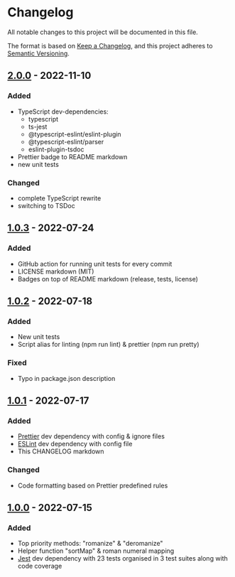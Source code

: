 # Changelog

All notable changes to this project will be documented in this file.

The format is based on [Keep a Changelog](https://keepachangelog.com/en/1.0.0/),
and this project adheres to [Semantic Versioning](https://semver.org/spec/v2.0.0.html).

## [2.0.0](https://github.com/aleksbelic/romanize-deromanize/releases/tag/2.0.0) - 2022-11-10

### Added

- TypeScript dev-dependencies:
  - typescript
  - ts-jest
  - @typescript-eslint/eslint-plugin
  - @typescript-eslint/parser
  - eslint-plugin-tsdoc
- Prettier badge to README markdown
- new unit tests

### Changed

- complete TypeScript rewrite
- switching to TSDoc

## [1.0.3](https://github.com/aleksbelic/romanize-deromanize/releases/tag/1.0.3) - 2022-07-24

### Added

- GitHub action for running unit tests for every commit
- LICENSE markdown (MIT)
- Badges on top of README markdown (release, tests, license)

## [1.0.2](https://github.com/aleksbelic/romanize-deromanize/releases/tag/1.0.2) - 2022-07-18

### Added

- New unit tests
- Script alias for linting (npm run lint) & prettier (npm run pretty)

### Fixed

- Typo in package.json description

## [1.0.1](https://github.com/aleksbelic/romanize-deromanize/releases/tag/1.0.1) - 2022-07-17

### Added

- [Prettier](https://prettier.io/) dev dependency with config & ignore files
- [ESLint](https://eslint.org/) dev dependency with config file
- This CHANGELOG markdown

### Changed

- Code formatting based on Prettier predefined rules

## [1.0.0](https://github.com/aleksbelic/romanize-deromanize/releases/tag/1.0.0) - 2022-07-15

### Added

- Top priority methods: "romanize" & "deromanize"
- Helper function "sortMap" & roman numeral mapping
- [Jest](https://jestjs.io/) dev dependency with 23 tests organised in 3 test suites along with code coverage
